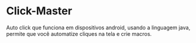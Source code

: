 # Click-Master
Auto click que funciona em dispositivos android, usando a linguagem java, permite que você automatize cliques na tela e crie macros.
